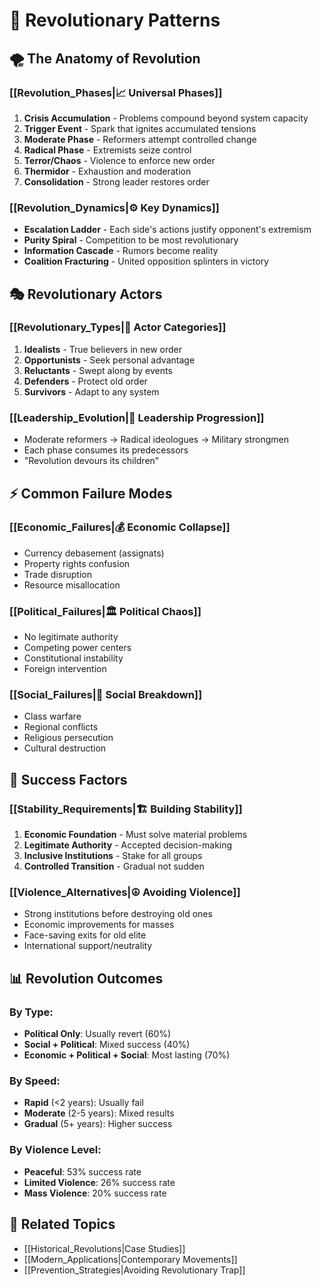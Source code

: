 # 🔄 Revolutionary Patterns

## 🌪️ The Anatomy of Revolution

### [[Revolution_Phases|📈 Universal Phases]]
1. **Crisis Accumulation** - Problems compound beyond system capacity
2. **Trigger Event** - Spark that ignites accumulated tensions
3. **Moderate Phase** - Reformers attempt controlled change
4. **Radical Phase** - Extremists seize control
5. **Terror/Chaos** - Violence to enforce new order
6. **Thermidor** - Exhaustion and moderation
7. **Consolidation** - Strong leader restores order

### [[Revolution_Dynamics|⚙️ Key Dynamics]]
- **Escalation Ladder** - Each side's actions justify opponent's extremism
- **Purity Spiral** - Competition to be most revolutionary
- **Information Cascade** - Rumors become reality
- **Coalition Fracturing** - United opposition splinters in victory

## 🎭 Revolutionary Actors

### [[Revolutionary_Types|👥 Actor Categories]]
1. **Idealists** - True believers in new order
2. **Opportunists** - Seek personal advantage
3. **Reluctants** - Swept along by events
4. **Defenders** - Protect old order
5. **Survivors** - Adapt to any system

### [[Leadership_Evolution|👑 Leadership Progression]]
- Moderate reformers → Radical ideologues → Military strongmen
- Each phase consumes its predecessors
- "Revolution devours its children"

## ⚡ Common Failure Modes

### [[Economic_Failures|💰 Economic Collapse]]
- Currency debasement (assignats)
- Property rights confusion
- Trade disruption
- Resource misallocation

### [[Political_Failures|🏛️ Political Chaos]]
- No legitimate authority
- Competing power centers
- Constitutional instability
- Foreign intervention

### [[Social_Failures|👥 Social Breakdown]]
- Class warfare
- Regional conflicts
- Religious persecution
- Cultural destruction

## 🎯 Success Factors

### [[Stability_Requirements|🏗️ Building Stability]]
1. **Economic Foundation** - Must solve material problems
2. **Legitimate Authority** - Accepted decision-making
3. **Inclusive Institutions** - Stake for all groups
4. **Controlled Transition** - Gradual not sudden

### [[Violence_Alternatives|☮️ Avoiding Violence]]
- Strong institutions before destroying old ones
- Economic improvements for masses
- Face-saving exits for old elite
- International support/neutrality

## 📊 Revolution Outcomes

### By Type:
- **Political Only**: Usually revert (60%)
- **Social + Political**: Mixed success (40%)
- **Economic + Political + Social**: Most lasting (70%)

### By Speed:
- **Rapid** (<2 years): Usually fail
- **Moderate** (2-5 years): Mixed results
- **Gradual** (5+ years): Higher success

### By Violence Level:
- **Peaceful**: 53% success rate
- **Limited Violence**: 26% success rate
- **Mass Violence**: 20% success rate

## 🔗 Related Topics
- [[Historical_Revolutions|Case Studies]]
- [[Modern_Applications|Contemporary Movements]]
- [[Prevention_Strategies|Avoiding Revolutionary Trap]]